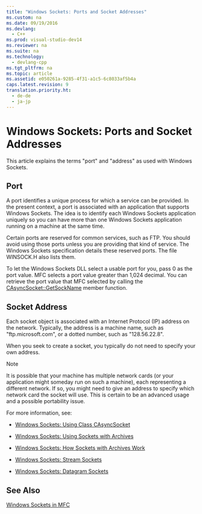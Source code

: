 ```yaml
---
title: "Windows Sockets: Ports and Socket Addresses"
ms.custom: na
ms.date: 09/19/2016
ms.devlang: 
  - C++
ms.prod: visual-studio-dev14
ms.reviewer: na
ms.suite: na
ms.technology: 
  - devlang-cpp
ms.tgt_pltfrm: na
ms.topic: article
ms.assetid: e050261a-9285-4f31-a1c5-6c8033af5b4a
caps.latest.revision: 9
translation.priority.ht: 
  - de-de
  - ja-jp
---
```

# Windows Sockets: Ports and Socket Addresses
This article explains the terms "port" and "address" as used with Windows Sockets.  
  
##  <a name="_core_port"></a> Port  
 A port identifies a unique process for which a service can be provided. In the present context, a port is associated with an application that supports Windows Sockets. The idea is to identify each Windows Sockets application uniquely so you can have more than one Windows Sockets application running on a machine at the same time.  
  
 Certain ports are reserved for common services, such as FTP. You should avoid using those ports unless you are providing that kind of service. The Windows Sockets specification details these reserved ports. The file WINSOCK.H also lists them.  
  
 To let the Windows Sockets DLL select a usable port for you, pass 0 as the port value. MFC selects a port value greater than 1,024 decimal. You can retrieve the port value that MFC selected by calling the [CAsyncSocket::GetSockName](../vs140/CAsyncSocket--GetSockName.md) member function.  
  
##  <a name="_core_socket_address"></a> Socket Address  
 Each socket object is associated with an Internet Protocol (IP) address on the network. Typically, the address is a machine name, such as "ftp.microsoft.com", or a dotted number, such as "128.56.22.8".  
  
 When you seek to create a socket, you typically do not need to specify your own address.  
  
> [!NOTE]
>  It is possible that your machine has multiple network cards (or your application might someday run on such a machine), each representing a different network. If so, you might need to give an address to specify which network card the socket will use. This is certain to be an advanced usage and a possible portability issue.  
  
 For more information, see:  
  
-   [Windows Sockets: Using Class CAsyncSocket](../vs140/Windows-Sockets--Using-Class-CAsyncSocket.md)  
  
-   [Windows Sockets: Using Sockets with Archives](../vs140/Windows-Sockets--Using-Sockets-with-Archives.md)  
  
-   [Windows Sockets: How Sockets with Archives Work](../vs140/Windows-Sockets--How-Sockets-with-Archives-Work.md)  
  
-   [Windows Sockets: Stream Sockets](../vs140/Windows-Sockets--Stream-Sockets.md)  
  
-   [Windows Sockets: Datagram Sockets](../vs140/Windows-Sockets--Datagram-Sockets.md)  
  
## See Also  
 [Windows Sockets in MFC](../vs140/Windows-Sockets-in-MFC.md)